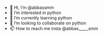 - 👋 Hi, I’m @abbassmm
- 👀 I’m interested in python
- 🌱 I’m currently learning python
- 💞️ I’m looking to collaborate on python
- 📫 How to reach me insta @abbas_____smm

<!---
abbassmm/abbassmm is a ✨ special ✨ repository because its `README.md` (this file) appears on your GitHub profile.
You can click the Preview link to take a look at your changes.
--->
